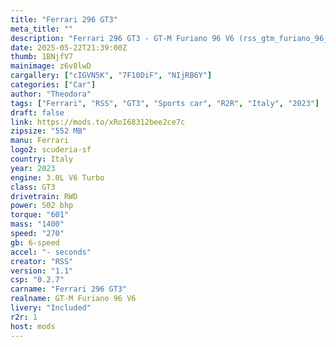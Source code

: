 ```yaml
---
title: "Ferrari 296 GT3"
meta_title: ""
description: "Ferrari 296 GT3 - GT-M Furiano 96 V6 (rss_gtm_furiano_96_v6) by RSS"
date: 2025-05-22T21:39:00Z
thumb: 1BNjfV7
mainimage: z6v8lwD
cargallery: ["cIGVN5K", "7F10DiF", "NIjRB6Y"]
categories: ["Car"]
author: "Theodora"
tags: ["Ferrari", "RSS", "GT3", "Sports car", "R2R", "Italy", "2023"]
draft: false
link: https://mods.to/xRoI68312bee2ce7c
zipsize: "552 MB"
manu: Ferrari
logo2: scuderia-sf
country: Italy
year: 2023
engine: 3.0L V6 Turbo
class: GT3
drivetrain: RWD
power: 502 bhp 
torque: "601"
mass: "1400"
speed: "270"
gb: 6-speed
accel: "- seconds"
creator: "RSS"
version: "1.1"
csp: "0.2.7"
carname: "Ferrari 296 GT3"
realname: GT-M Furiano 96 V6
livery: "Included"
r2r: 1
host: mods
---
```

